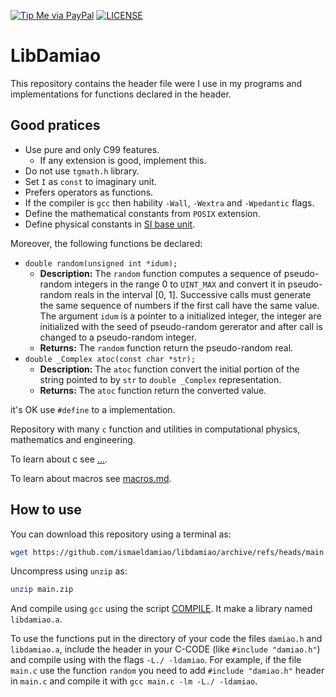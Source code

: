 [![Tip Me via PayPal](https://img.shields.io/badge/PayPal-tip%20me-green.svg?logo=paypal)](https://www.paypal.com/cgi-bin/webscr?cmd=_s-xclick&hosted_button_id=D66EM3DGU35EE&source=url)
[![LICENSE](https://img.shields.io/badge/license-MIT-lightgrey.svg)](/LICENSE)

# LibDamiao

This repository contains the header file were I use in my programs
and implementations for functions declared in the header.

## Good pratices

* Use pure and only C99 features.
  * If any extension is good, implement this.
* Do not use `tgmath.h` library.
* Set `I` as `const` to imaginary unit.
* Prefers operators as functions.
* If the compiler is `gcc` then hability `-Wall`, `-Wextra` and `-Wpedantic` flags.
* Define the mathematical constants from `POSIX` extension.
* Define physical constants in [SI base unit](https://en.wikipedia.org/wiki/SI_base_unit).

Moreover, the following functions be declared:
* `double random(unsigned int *idum);`
  * **Description:**
The `random` function computes a sequence of pseudo-random integers in the range 0 to
`UINT_MAX` and convert it in pseudo-random reals in the interval [0, 1].
Successive calls must generate the same sequence of numbers if the first
call have the same value. The argument `idum` is a pointer to a
initialized integer, the integer are initialized with
the seed of pseudo-random gererator and after call is changed to a
pseudo-random integer.
  * **Returns:**
The `random` function return the pseudo-random real.
* `double _Complex atoc(const char *str);`
  * **Description:**
The `atoc` function convert the initial portion of the string pointed
to by `str` to `double _Complex` representation.
  * **Returns:**
The `atoc` function return the converted value.

it's OK use `#define` to a implementation.

Repository with many `c` function and utilities in computational physics,
mathematics and engineering.

To learn about c see [...](...).

To learn about macros see [macros.md](/MarkDown/macros.md).

## How to use

You can download this repository using a terminal as:
```bash
wget https://github.com/ismaeldamiao/libdamiao/archive/refs/heads/main.zip
```

Uncompress using `unzip` as:
```bash
unzip main.zip
```

And compile using `gcc` using the script [COMPILE](/COMPILE). It
make a library named `libdamiao.a`.

To use the functions put in the directory of your code the files
`damiao.h` and `libdamiao.a`, include the header in your C-CODE
(like `#include "damiao.h"`) and compile using with the flags
`-L./ -ldamiao`. For example, if the file `main.c` use the function
`random` you need to add `#include "damiao.h"` header in `main.c`
and compile it with `gcc main.c -lm -L./ -ldamiao`.

